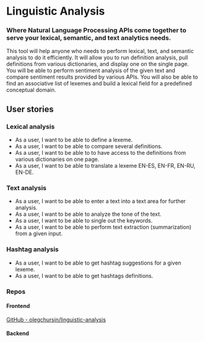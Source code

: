 # Linguistic Analysis
### Where Natural Language Processing APIs come together to serve your lexical, semantic, and text analytics needs.

This tool  will help anyone who needs to perform lexical, text, and semantic analysis to do it efficiently. It will allow you to run definition analysis, pull definitions from various dictionaries, and display one on the single page. You will be able to perform sentiment analysis of the given text and compare sentiment results provided by various APIs. You will also be able to find an associative list of lexemes and build a lexical field for a predefined conceptual domain.

## User stories

### Lexical analysis
- As a user, I want to be able to define a lexeme.
- As a user, I want to be able to compare several definitions.
- As a user, I want to be able to to have access to the definitions from various dictionaries on one page.
- As a user, I want to be able to translate a lexeme EN-ES, EN-FR, EN-RU, EN-DE.

### Text analysis
- As a user, I want to be able to enter a text into a text area for further analysis.
- As a user, I want to be able to analyze the tone of the text.
- As a user, I want to be able to single out the keywords.
- As a user, I want to be able to perform text extraction (summarization) from a given input.

### Hashtag analysis
- As a user, I want to be able to get hashtag suggestions for a given lexeme.
- As a user, I want to be able to get hashtags definitions.

### Repos
#### Frontend
[GitHub - olegchursin/linguistic-analysis](https://github.com/olegchursin/linguistic-analysis)

#### Backend
